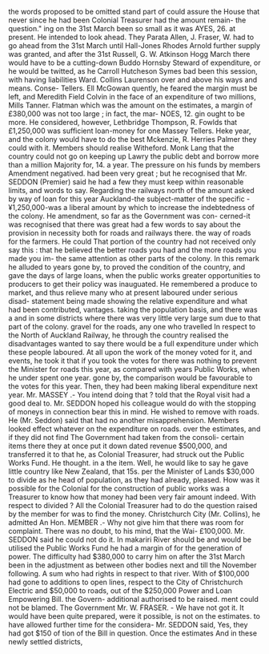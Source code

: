 the words proposed to be omitted stand part of could assure the House that never since he had been Colonial Treasurer had the amount remain- the question." ing on the 31st March been so small as it was AYES, 26. at present. He intended to look ahead. They Parata Allen, J. Fraser, W. had to go ahead from the 31st March until Hall-Jones Rhodes Arnold further supply was granted, and after the 31st Russell, G. W. Atkinson Hogg March there would have to be a cutting-down Buddo Hornsby Steward of expenditure, or he would be twitted, as he Carroll Hutcheson Symes bad been this session, with having liabilities Ward. Collins Laurenson over and above his ways and means. Conse- Tellers. Ell McGowan quently, he feared the margin must be left, and Meredith Field Colvin in the face of an expenditure of two millions, Mills Tanner. Flatman which was the amount on the estimates, a margin of £380,000 was not too large ; in fact, the mar- NOES, 12. gin ought to be more. He considered, however, Lethbridge Thompson, R. Fowlds that £1,250,000 was sufficient loan-money for one Massey Tellers. Heke year, and the colony would have to do the best Mckenzie, R. Herries Palmer they could with it. Members should realise Witheford. Monk Lang that the country could not go on keeping up Lawry the public debt and borrow more than a million Majority for, 14. a year. The pressure on his funds by members Amendment negatived. had been very great ; but he recognised that Mr. SEDDON (Premier) said he had a few they must keep within reasonable limits, and words to say. Regarding the railways north of the amount asked by way of loan for this year Auckland-the subject-matter of the specific -¥1,250,000-was a liberal amount by which to increase the indebtedness of the colony. He amendment, so far as the Government was con- cerned-it was recognised that there was great had a few words to say about the provision in necessity both for roads and railways there. the way of roads for the farmers. He could That portion of the country had not received only say this : that he believed the better roads you had and the more roads you made you im- the same attention as other parts of the colony. In this remark he alluded to years gone by, to proved the condition of the country, and gave the days of large loans, when the public works greater opportunities to producers to get their policy was inauguated. He remembered a produce to market, and thus relieve many who at present laboured under serious disad- statement being made showing the relative expenditure and what had been contributed, vantages. taking the population basis, and there was a and in some districts where there was very little very large sum due to that part of the colony. gravel for the roads, any one who travelled In respect to the North of Auckland Railway, he through the country realised the disadvantages wanted to say there would be a full expenditure under which these people laboured. At all upon the work of the money voted for it, and events, he took it that if you took the votes for there was nothing to prevent the Minister for roads this year, as compared with years Public Works, when he under spent one year. gone by, the comparison would be favourable to the votes for this year. Then, they had been making liberal expenditure next year. Mr. MASSEY .- You intend doing that ? told that the Royal visit had a good deal to. Mr. SEDDON hoped his colleague would do with the stopping of moneys in connection bear this in mind. He wished to remove with roads. He (Mr. Seddon) said that had no another misapprehension. Members looked effect whatever on the expenditure on roads. over the estimates, and if they did not find The Government had taken from the consoli- certain items there they at once put it down dated revenue $500,000, and transferred it to that he, as Colonial Treasurer, had struck out the Public Works Fund. He thought. in a the item. Well, he would like to say he gave little country like New Zealand, that 15s. per the Minister of Lands $30,000 to divide as he head of population, as they had already, pleased. How was it possible for the Colonial for the construction of public works was a Treasurer to know how that money had been very fair amount indeed. With respect to divided ? All the Colonial Treasurer had to do the question raised by the member for was to find the money. Christchurch City (Mr. Collins), he admitted An Hon. MEMBER .- Why not give him that there was room for complaint. There was no doubt, to his mind, that the Wai- £100,000. Mr. SEDDON said he could not do it. In makariri River should be and would be utilised the Public Works Fund he had a margin of for the generation of power. The difficulty had $380,000 to carry him on after the 31st March been in the adjustment as between other bodies next and till the November following. A sum who had rights in respect to that river. With of $100,000 had gone to additions to open lines, respect to the City of Christchurch Electric and $50,000 to roads, out of the $250,000 Power and Loan Empowering Bill. the Govern- additional authorised to be raised. ment could not be blamed. The Government Mr. W. FRASER. - We have not got it. It would have been quite prepared, were it possible, is not on the estimates. to have allowed further time for the considera- Mr. SEDDON said, Yes, they had got $150 of tion of the Bill in question. Once the estimates And in these newly settled districts, 